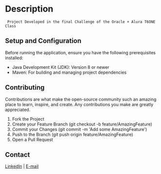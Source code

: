 # Description

``
Project Developed in the final Challenge of the Oracle + Alura T6ONE Class``

## Setup and Configuration
Before running the application, ensure you have the following prerequisites installed:
- Java Development Kit (JDK): Version 8 or newer
- Maven: For building and managing project dependencies

## Contributing
Contributions are what make the open-source community such an amazing place to learn, inspire, and create. Any contributions you make are greatly appreciated.

1. Fork the Project
2. Create your Feature Branch (git checkout -b feature/AmazingFeature)
3. Commit your Changes (git commit -m 'Add some AmazingFeature')
4. Push to the Branch (git push origin feature/AmazingFeature)
5. Open a Pull Request

## Contact
[LinkedIn](https://www.linkedin.com/in/daniel-sq/) | [E-mail](mailto:danieeldesoares@hotmail.com)